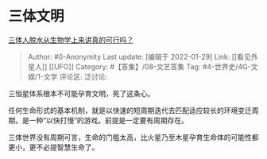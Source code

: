 # 三体文明
[三体人脱水从生物学上来讲真的可行吗？](https://www.zhihu.com/question/269552335/answer/548822449)

> Author: #0-Anonymity
> Last update: [编辑于 2022-01-29]
> Link: [[看见外星人]] [[UFO]]
> Category: #【答集】/08-文艺答集
> Tag: #4-世界史/4G-文娱/1-文学
> 评论区:
> 泛讨论:

三恒星体系根本不可能孕育文明，死了这条心。

任何生命形式的基本机制，就是以快速的短周期迭代去匹配适应较长的环境变迁周期。是一种“以快打慢”的游戏。前提是一定要有周期存在。

三体世界没有周期可言，生命的门槛太高，比火星乃至木星孕育生命体的可能性都更小，更不必提智慧生命了。
